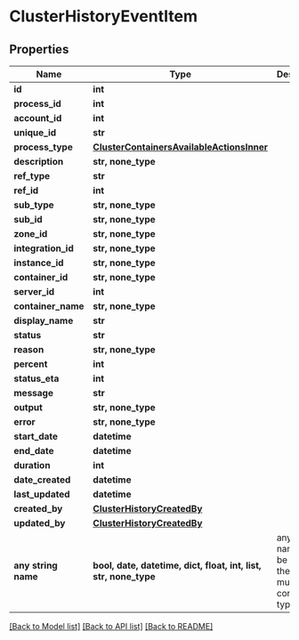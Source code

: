 # ClusterHistoryEventItem


## Properties
Name | Type | Description | Notes
------------ | ------------- | ------------- | -------------
**id** | **int** |  | [optional] 
**process_id** | **int** |  | [optional] 
**account_id** | **int** |  | [optional] 
**unique_id** | **str** |  | [optional] 
**process_type** | [**ClusterContainersAvailableActionsInner**](ClusterContainersAvailableActionsInner.md) |  | [optional] 
**description** | **str, none_type** |  | [optional] 
**ref_type** | **str** |  | [optional] 
**ref_id** | **int** |  | [optional] 
**sub_type** | **str, none_type** |  | [optional] 
**sub_id** | **str, none_type** |  | [optional] 
**zone_id** | **str, none_type** |  | [optional] 
**integration_id** | **str, none_type** |  | [optional] 
**instance_id** | **str, none_type** |  | [optional] 
**container_id** | **str, none_type** |  | [optional] 
**server_id** | **int** |  | [optional] 
**container_name** | **str, none_type** |  | [optional] 
**display_name** | **str** |  | [optional] 
**status** | **str** |  | [optional] 
**reason** | **str, none_type** |  | [optional] 
**percent** | **int** |  | [optional] 
**status_eta** | **int** |  | [optional] 
**message** | **str** |  | [optional] 
**output** | **str, none_type** |  | [optional] 
**error** | **str, none_type** |  | [optional] 
**start_date** | **datetime** |  | [optional] 
**end_date** | **datetime** |  | [optional] 
**duration** | **int** |  | [optional] 
**date_created** | **datetime** |  | [optional] 
**last_updated** | **datetime** |  | [optional] 
**created_by** | [**ClusterHistoryCreatedBy**](ClusterHistoryCreatedBy.md) |  | [optional] 
**updated_by** | [**ClusterHistoryCreatedBy**](ClusterHistoryCreatedBy.md) |  | [optional] 
**any string name** | **bool, date, datetime, dict, float, int, list, str, none_type** | any string name can be used but the value must be the correct type | [optional]

[[Back to Model list]](../README.md#documentation-for-models) [[Back to API list]](../README.md#documentation-for-api-endpoints) [[Back to README]](../README.md)


